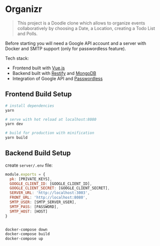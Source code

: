 # Organizr

> This project is a Doodle clone which allows to organize events collaboratively by choosing a Date, a Location, creating a Todo List and Polls.

Before starting you will need a Google API account and a server with Docker and SMTP support (only for passwordless feature).

Tech stack:

* Frontend built with [Vue.js](https://vuejs.org/)
* Backend built with [Restify](http://restify.com/) and [MongoDB](https://www.mongodb.com/)
* Integration of Google API and [Passwordless](https://passwordless.net/)

## Frontend Build Setup

``` bash
# install dependencies
yarn

# serve with hot reload at localhost:8080
yarn dev

# build for production with minification
yarn build
```
## Backend Build Setup

create `server/.env` file:
```javascript
module.exports = {
  pk: [PRIVATE_KEYS],
  GOOGLE_CLIENT_ID: [GOOGLE_CLIENT_ID],
  GOOGLE_CLIENT_SECRET: [GOOGLE_CLIENT_SECRET],
  SERVER_URL: 'http://localhost:3003',
  FRONT_URL: 'http://localhost:8080',
  SMTP_USER: [SMTP_SERVER_USER],
  SMTP_PASS: [PASSWORD],
  SMTP_HOST: [HOST]
}
```

``` bash

docker-compose down
docker-compose build
docker-compose up

```